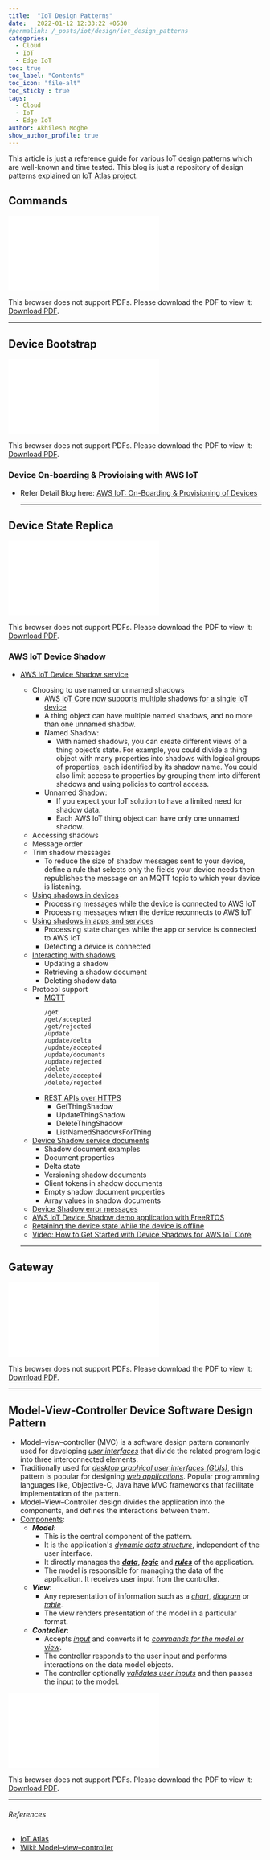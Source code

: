 ```yaml
---
title:  "IoT Design Patterns"
date:   2022-01-12 12:33:22 +0530
#permalink: /_posts/iot/design/iot_design_patterns
categories:
  - Cloud
  - IoT
  - Edge IoT
toc: true
toc_label: "Contents"
toc_icon: "file-alt"
toc_sticky : true
tags:
  - Cloud
  - IoT
  - Edge IoT
author: Akhilesh Moghe
show_author_profile: true
---
```


This article is just a reference guide for various IoT design patterns which are well-known and time tested. This blog is just a repository of design patterns explained on [IoT Atlas project](https://iotatlas.net/en/).

## Commands
<object data="/assets/docs/iot/design/iot-atlas/Command-IoT-Design-Pattern.pdf" type="application/pdf" width="875px" height="1000px">
  <embed src="/assets/docs/iot/design/iot-atlas/Command-IoT-Design-Pattern.pdf">
      <p>This browser does not support PDFs. Please download the PDF to view it: <a href="/assets/docs/iot/design/iot-atlas/Command-IoT-Design-Pattern.pdf">Download PDF</a>.</p>
  </embed>
</object>

  ---

## Device Bootstrap
<object data="/assets/docs/iot/design/iot-atlas/Device-Bootstrap-IoT-Design-Pattern.pdf" type="application/pdf" width="875px" height="1000px">
  <embed src="/assets/docs/iot/design/iot-atlas/Device-Bootstrap-IoT-Design-Pattern.pdf">
      <p>This browser does not support PDFs. Please download the PDF to view it: <a href="/assets/docs/iot/design/iot-atlas/Device-Bootstrap-IoT-Design-Pattern.pdf">Download PDF</a>.</p>
  </embed>
</object>

### Device On-boarding & Provioising with AWS IoT
- Refer Detail Blog here: [AWS IoT: On-Boarding & Provisioning of Devices](/_posts/aws/iot/device_management#on-boarding--provisioning-of-devices)

  ---

## Device State Replica
<object data="/assets/docs/iot/design/iot-atlas/Device-State-Replica-IoT-Design-Pattern.pdf" type="application/pdf" width="875px" height="1000px">
  <embed src="/assets/docs/iot/design/iot-atlas/Device-State-Replica-IoT-Design-Pattern.pdf">
      <p>This browser does not support PDFs. Please download the PDF to view it: <a href="/assets/docs/iot/design/iot-atlas/Device-State-Replica-IoT-Design-Pattern.pdf">Download PDF</a>.</p>
  </embed>
</object>

### AWS IoT Device Shadow
- [AWS IoT Device Shadow service](https://docs.aws.amazon.com/iot/latest/developerguide/iot-device-shadows.html)
  - Choosing to use named or unnamed shadows
    - [AWS IoT Core now supports multiple shadows for a single IoT device](https://aws.amazon.com/about-aws/whats-new/2020/07/aws-iot-core-now-supports-multiple-shadows-for-a-single-iot-device/)
    - A thing object can have multiple named shadows, and no more than one unnamed shadow.
    - Named Shadow:
      - With named shadows, you can create different views of a thing object’s state. For example, you could divide a thing object with many properties into shadows with logical groups of properties, each identified by its shadow name. You could also limit access to properties by grouping them into different shadows and using policies to control access.
    - Unnamed Shadow:
      - If you expect your IoT solution to have a limited need for shadow data.
      - Each AWS IoT thing object can have only one unnamed shadow.
  - Accessing shadows
  - Message order
  - Trim shadow messages
    - To reduce the size of shadow messages sent to your device, define a rule that selects only the fields your device needs then republishes the message on an MQTT topic to which your device is listening.
  - [Using shadows in devices](https://docs.aws.amazon.com/iot/latest/developerguide/device-shadow-comms-device.html)
    - Processing messages while the device is connected to AWS IoT
    - Processing messages when the device reconnects to AWS IoT
  - [Using shadows in apps and services](https://docs.aws.amazon.com/iot/latest/developerguide/device-shadow-comms-app.html)
    - Processing state changes while the app or service is connected to AWS IoT
    - Detecting a device is connected
  - [Interacting with shadows](https://docs.aws.amazon.com/iot/latest/developerguide/device-shadow-data-flow.html)
    - Updating a shadow
    - Retrieving a shadow document
    - Deleting shadow data
  - Protocol support
    - [MQTT](https://docs.aws.amazon.com/iot/latest/developerguide/device-shadow-mqtt.html)
      ```
      /get
      /get/accepted
      /get/rejected
      /update
      /update/delta
      /update/accepted
      /update/documents
      /update/rejected
      /delete
      /delete/accepted
      /delete/rejected
      ```
    - [REST APIs over HTTPS](https://docs.aws.amazon.com/iot/latest/developerguide/device-shadow-rest-api.html)
      - GetThingShadow
      - UpdateThingShadow
      - DeleteThingShadow
      - ListNamedShadowsForThing
  - [Device Shadow service documents](https://docs.aws.amazon.com/iot/latest/developerguide/device-shadow-document.html)
    - Shadow document examples
    - Document properties
    - Delta state
    - Versioning shadow documents
    - Client tokens in shadow documents
    - Empty shadow document properties
    - Array values in shadow documents
  - [Device Shadow error messages](https://docs.aws.amazon.com/iot/latest/developerguide/device-shadow-error-messages.html)
  - [AWS IoT Device Shadow demo application with FreeRTOS](https://docs.aws.amazon.com/freertos/latest/userguide/shadow-demo.html)
  - [Retaining the device state while the device is offline](https://docs.aws.amazon.com/iot/latest/developerguide/iot-shadows-tutorial.html)
  - [Video: How to Get Started with Device Shadows for AWS IoT Core](https://www.youtube.com/watch?v=XsKGRA5FhiE&ab_channel=AmazonWebServices)

  ---

## Gateway
<object data="/assets/docs/iot/design/iot-atlas/Gateway-IoT-Design-Pattern.pdf" type="application/pdf" width="875px" height="1000px">
  <embed src="/assets/docs/iot/design/iot-atlas/Gateway-IoT-Design-Pattern.pdf">
      <p>This browser does not support PDFs. Please download the PDF to view it: <a href="/assets/docs/iot/design/iot-atlas/Gateway-IoT-Design-Pattern.pdf">Download PDF</a>.</p>
  </embed>
</object>

  ---

## Model-View-Controller Device Software Design Pattern
- Model–view–controller (MVC) is a software design pattern commonly used for developing *<u>user interfaces</u>* that divide the related program logic into three interconnected elements.
- Traditionally used for *<u>desktop graphical user interfaces (GUIs)</u>*, this pattern is popular for designing *<u>web applications</u>*. Popular programming languages like, Objective-C, Java have MVC frameworks that facilitate implementation of the pattern.
- Model–View–Controller design divides the application into the components, and defines the interactions between them.
- <u>Components</u>:
  - __*Model*__:
    - This is the central component of the pattern.
    - It is the application's *<u>dynamic data structure</u>*, independent of the user interface.
    - It directly manages the __*<u>data</u>*__, __*<u>logic</u>*__ and __*<u>rules</u>*__ of the application.
    - The model is responsible for managing the data of the application. It receives user input from the controller.
  - __*View*__:
    - Any representation of information such as a *<u>chart</u>*, *<u>diagram</u>* or *<u>table</u>*.
    - The view renders presentation of the model in a particular format.
  - __*Controller*__:
    - Accepts *<u>input</u>* and converts it to *<u>commands for the model or view</u>*.
    - The controller responds to the user input and performs interactions on the data model objects.
    - The controller optionally *<u>validates user inputs</u>* and then passes the input to the model.

<object data="/assets/docs/iot/design/iot-atlas/Model-View-Controller-Device-Software-Design-Pattern-IoT-Design-Pattern.pdf" type="application/pdf" width="875px" height="1000px">
  <embed src="/assets/docs/iot/design/iot-atlas/Model-View-Controller-Device-Software-Design-Pattern-IoT-Design-Pattern.pdf">
      <p>This browser does not support PDFs. Please download the PDF to view it: <a href="/assets/docs/iot/design/iot-atlas/Model-View-Controller-Device-Software-Design-Pattern-IoT-Design-Pattern.pdf">Download PDF</a>.</p>
  </embed>
</object>

  ---

###### References
- [IoT Atlas](https://iotatlas.net/en/)
- [Wiki: Model–view–controller](https://en.wikipedia.org/wiki/Model%E2%80%93view%E2%80%93controller)



